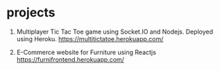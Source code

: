 # projects

1. Multiplayer Tic Tac Toe game using Socket.IO and Nodejs. Deployed using Heroku.
   https://multitictatoe.herokuapp.com/
   
2. E-Commerce website for Furniture using Reactjs
   https://furnifrontend.herokuapp.com/
